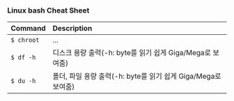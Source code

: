 ### Linux bash Cheat Sheet

| Command  | Description  |
| :------------ | :------------ |
| `$ chroot` | ... |
| `$ df -h` | 디스크 용량 출력(-h: byte를 읽기 쉽게 Giga/Mega로 보여줌) |
| `$ du -h` | 폴더, 파일 용량 출력(-h: byte를 읽기 쉽게 Giga/Mega로 보여줌)|
